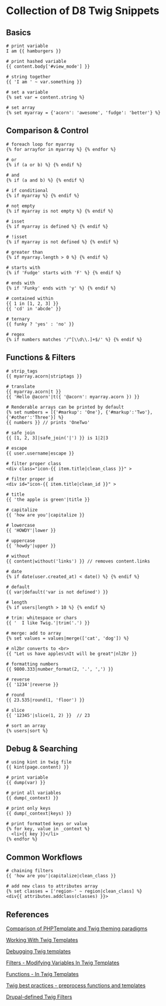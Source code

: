 # Collection of D8 Twig Snippets

## Basics

```
# print variable 
I am {{ hamburgers }}
``` 

```
# print hashed variable 
{{ content.body['#view_mode'] }}
``` 

```
# string together
{{ 'I am ' ~ var.something }}
``` 

```
# set a variable
{% set var = content.string %}
``` 

```
# set array
{% set myarray = {'acorn': 'awesome', 'fudge': 'better'} %}
``` 

## Comparison & Control  

```
# foreach loop for myarray
{% for arrayfor in myarray %} {% endfor %}
``` 

```
# or
{% if (a or b) %} {% endif %} 
```

```
# and
{% if (a and b) %} {% endif %} 
```

```
# if conditional
{% if myarray %} {% endif %}
``` 

```
# not empty 
{% if myarray is not empty %} {% endif %}
``` 

```
# isset 
{% if myarray is defined %} {% endif %}
``` 

```
# !isset
{% if myarray is not defined %} {% endif %}
``` 

```
# greater than 
{% if myarray.length > 0 %} {% endif %} 
```
 
```
# starts with 
{% if 'Fudge' starts with 'F' %} {% endif %}
``` 

```
# ends with 
{% if 'Funky' ends with 'y' %} {% endif %}
``` 


```
# contained within  
{{ 1 in [1, 2, 3] }}
{{ 'cd' in 'abcde' }}
``` 


```
# ternary 
{{ funky ? 'yes' : 'no' }} 
``` 


```
# regex 
{% if numbers matches '/^[\\d\\.]+$/' %} {% endif %}
``` 



## Functions & Filters

```
# strip_tags
{{ myarray.acorn|striptags }} 
``` 

```
# translate 
{{ myarray.acorn|t }} 
{{ 'Hello @acorn'|t({ '@acorn': myarray.acorn }) }}
``` 

```
# Renderable arrays can be printed by default 
{% set numbers = [{'#markup': 'One'}, {'#markup':'Two'}, {'#other':'Three'}] %}
{{ numbers }} // prints 'OneTwo' 
``` 

```
# safe join 
{{ [1, 2, 3]|safe_join('|') }} is 1|2|3
``` 

```
# escape 
{{ user.username|escape }}
``` 

```
# filter proper class
<div class="icon-{{ item.title|clean_class }}" >
``` 

```
# filter proper id
<div id="icon-{{ item.title|clean_id }}" >
``` 

```
# title
{{ 'the apple is green'|title }}
``` 

```
# capitalize
{{ 'how are you'|capitalize }}
``` 

```
# lowercase
{{ 'HOWDY'|lower }}
``` 

```
# uppercase
{{ 'howdy'|upper }}
``` 

```
# without 
{{ content|without('links') }} // removes content.links
``` 

```
# date 
{% if date(user.created_at) < date() %} {% endif %} 
``` 

```
# default 
{{ var|default('var is not defined') }}
``` 

```
# length  
{% if users|length > 10 %} {% endif %}
``` 

```
# trim: whitespace or chars  
{{ '  I like Twig.'|trim('.') }}
``` 

```
# merge: add to array 
{% set values = values|merge(['cat', 'dog']) %} 
``` 

```
# nl2br converts to <br>
{{ "Let us have apples\nIt will be great"|nl2br }} 
``` 

```
# formatting numbers
{{ 9800.333|number_format(2, '.', ',') }}
``` 

```
# reverse
{{ '1234'|reverse }}
``` 

```
# round
{{ 23.535|round(1, 'floor') }}
``` 

```
# slice
{{ '12345'|slice(1, 2) }}  // 23
``` 

```
# sort an array 
{% users|sort %}
``` 




## Debug & Searching

```
# using kint in twig file 
{{ kint(page.content) }}
``` 

```
# print variable
{{ dump(var) }}
``` 

```
# print all variables
{{ dump(_context) }}
``` 

```
# print only keys 
{{ dump(_context|keys) }}
``` 

```
# print formatted keys or value 
{% for key, value in _context %}
  <li>{{ key }}</li>
{% endfor %}
``` 



## Common Workflows

```
# chaining filters
{{ 'how are you'|capitalize|clean_class }}
``` 

```
# add new class to attributes array 
{% set classes = ['region-' ~ region|clean_class] %}
<div{{ attributes.addclass(classes) }}>
``` 


## References


[Comparison of PHPTemplate and Twig theming paradigms](https://www.drupal.org/node/1918824)

[Working With Twig Templates](https://www.drupal.org/node/2186401)

[Debugging Twig templates](https://www.drupal.org/node/1906392)

[Filters - Modifying Variables In Twig Templates](https://www.drupal.org/node/2357633)

[Functions - In Twig Templates](https://www.drupal.org/node/2486991)

[Twig best practices - preprocess functions and templates](https://www.drupal.org/node/1920746)

[Drupal-defined Twig Filters](https://api.drupal.org/api/drupal/core%21lib%21Drupal%21Core%21Template%21TwigExtension.php/function/TwigExtension%3A%3AgetFilters/8)

